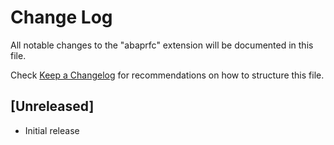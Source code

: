 # Change Log

All notable changes to the "abaprfc" extension will be documented in this file.

Check [Keep a Changelog](http://keepachangelog.com/) for recommendations on how to structure this file.

## [Unreleased]

- Initial release